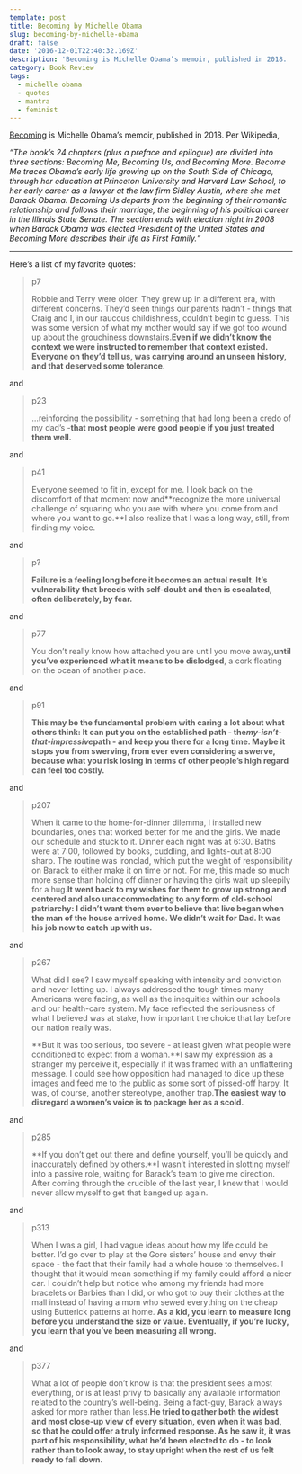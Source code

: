 ```yaml
---
template: post
title: Becoming by Michelle Obama
slug: becoming-by-michelle-obama
draft: false
date: '2016-12-01T22:40:32.169Z'
description: 'Becoming is Michelle Obama’s memoir, published in 2018. '
category: Book Review
tags:
  - michelle obama
  - quotes
  - mantra
  - feminist
---
```

[Becoming](https://becomingmichelleobama.com/) is Michelle Obama’s memoir, published in 2018. Per Wikipedia,

*“The book’s 24 chapters (plus a preface and epilogue) are divided into three sections: Becoming Me, Becoming Us, and Becoming More. Become Me traces Obama’s early life growing up on the South Side[](https://t.umblr.com/redirect?z=https%3A%2F%2Fen.wikipedia.org%2Fwiki%2FSouth_Side%2C_Chicago&t=NTA1M2ZlYTdhMTU2NzVmMGYwM2YyNWQ5ZGFmNTJhOWI3ZDJiYzkzZSwyTm51dnZwNg%3D%3D&b=t%3Ada6eij_ZAnVbbTPXeKJrjw&p=https%3A%2F%2Fpmokaren.tumblr.com%2Fpost%2F183834086353%2Fbook-review-becoming-by-michelle-obama&m=1 "South Side, Chicago") of Chicago, through her education at Princeton University and Harvard Law School[](https://t.umblr.com/redirect?z=https%3A%2F%2Fen.wikipedia.org%2Fwiki%2FPrinceton_University&t=Y2ZiZGQ5MzlmM2UzYmJkYTVhODhjYzI5NTQ4OGRhNTNiY2VhZDJmNSwyTm51dnZwNg%3D%3D&b=t%3Ada6eij_ZAnVbbTPXeKJrjw&p=https%3A%2F%2Fpmokaren.tumblr.com%2Fpost%2F183834086353%2Fbook-review-becoming-by-michelle-obama&m=1 "Princeton University"), to her early career as a lawyer at the law firm Sidley Austin, where she met Barack Obama. Becoming Us departs from the beginning of their romantic relationship and follows their marriage, the beginning of his political career in the Illinois State Senate. The section ends with election night in 2008 when Barack Obama was elected President of the United States and Becoming More describes their life as First Family.[](https://t.umblr.com/redirect?z=https%3A%2F%2Fen.wikipedia.org%2Fwiki%2FFirst_Family&t=YzUwMzJhYjlmZjMxNWJjNmUwZWQxNmUzYTk1ZDY4OGQ3MTJiYzc1ZSwyTm51dnZwNg%3D%3D&b=t%3Ada6eij_ZAnVbbTPXeKJrjw&p=https%3A%2F%2Fpmokaren.tumblr.com%2Fpost%2F183834086353%2Fbook-review-becoming-by-michelle-obama&m=1 "First Family")“*

- - -

Here’s a list of my favorite quotes:

> p7
>
> Robbie and Terry were older. They grew up in a different era, with different concerns. They’d seen things our parents hadn’t - things that Craig and I, in our raucous childishness, couldn’t begin to guess. This was some version of what my mother would say if we got too wound up about the grouchiness downstairs.**Even if we didn’t know the context we were instructed to remember that context existed. Everyone on they’d tell us, was carrying around an unseen history, and that deserved some tolerance.**

and

> p23
>
> …reinforcing the possibility - something that had long been a credo of my dad’s -**that most people were good people if you just treated them well.**

and

> p41
>
> Everyone seemed to fit in, except for me. I look back on the discomfort of that moment now and**recognize the more universal challenge of squaring who you are with where you come from and where you want to go.**I also realize that I was a long way, still, from finding my voice.

and

> p?
>
> **Failure is a feeling long before it becomes an actual result. It’s vulnerability that breeds with self-doubt and then is escalated, often deliberately, by fear.**

and

> p77
>
> You don’t really know how attached you are until you move away,**until you’ve experienced what it means to be dislodged**, a cork floating on the ocean of another place.

and

> p91
>
> **This may be the fundamental problem with caring a lot about what others think: It can put you on the established path - the*my-isn’t-that-impressive*path - and keep you there for a long time. Maybe it stops you from swerving, from ever even considering a swerve, because what you risk losing in terms of other people’s high regard can feel too costly.**

and

> p207
>
> When it came to the home-for-dinner dilemma, I installed new boundaries, ones that worked better for me and the girls. We made our schedule and stuck to it. Dinner each night was at 6:30. Baths were at 7:00, followed by books, cuddling, and lights-out at 8:00 sharp. The routine was ironclad, which put the weight of responsibility on Barack to either make it on time or not. For me, this made so much more sense than holding off dinner or having the girls wait up sleepily for a hug.**It went back to my wishes for them to grow up strong and centered and also unaccommodating to any form of old-school patriarchy: I didn’t want them ever to believe that live began when the man of the house arrived home. We didn’t wait for Dad. It was his job now to catch up with us.**

and

> p267
>
> What did I see? I saw myself speaking with intensity and conviction and never letting up. I always addressed the tough times many Americans were facing, as well as the inequities within our schools and our health-care system. My face reflected the seriousness of what I believed was at stake, how important the choice that lay before our nation really was.
>
> **But it was too serious, too severe - at least given what people were conditioned to expect from a woman.**I saw my expression as a stranger my perceive it, especially if it was framed with an unflattering message. I could see how opposition had managed to dice up these images and feed me to the public as some sort of pissed-off harpy. It was, of course, another stereotype, another trap.**The easiest way to disregard a women’s voice is to package her as a scold.**

and

> p285
>
> **If you don’t get out there and define yourself, you’ll be quickly and inaccurately defined by others.**I wasn’t interested in slotting myself into a passive role, waiting for Barack’s team to give me direction. After coming through the crucible of the last year, I knew that I would never allow myself to get that banged up again.

and

> p313
>
> When I was a girl, I had vague ideas about how my life could be better. I’d go over to play at the Gore sisters’ house and envy their space - the fact that their family had a whole house to themselves. I thought that it would mean something if my family could afford a nicer car. I couldn’t help but notice who among my friends had more bracelets or Barbies than I did, or who got to buy their clothes at the mall instead of having a mom who sewed everything on the cheap using Butterick patterns at home. **As a kid, you learn to measure long before you understand the size or value. Eventually, if you’re lucky, you learn that you’ve been measuring all wrong.**

and

> p377
>
> What a lot of people don’t know is that the president sees almost everything, or is at least privy to basically any available information related to the country’s well-being. Being a fact-guy, Barack always asked for more rather than less.**He tried to gather both the widest and most close-up view of every situation, even when it was bad, so that he could offer a truly informed response. As he saw it, it was part of his responsibility, what he’d been elected to do - to look rather than to look away, to stay upright when the rest of us felt ready to fall down.**
